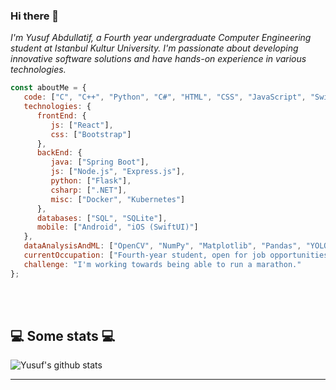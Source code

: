 ### Hi there 👋

<p><em>I'm Yusuf Abdullatif, a Fourth year undergraduate Computer Engineering student at Istanbul Kultur University. I'm passionate about developing innovative software solutions and have hands-on experience in various technologies.</br>
</em></p>


```javascript
const aboutMe = {
   code: ["C", "C++", "Python", "C#", "HTML", "CSS", "JavaScript", "SwiftUI"],
   technologies: {
      frontEnd: {
         js: ["React"],
         css: ["Bootstrap"]
      },
      backEnd: {
         java: ["Spring Boot"],
         js: ["Node.js", "Express.js"],
         python: ["Flask"],
         csharp: [".NET"],
         misc: ["Docker", "Kubernetes"]
      },
      databases: ["SQL", "SQLite"],
      mobile: ["Android", "iOS (SwiftUI)"]
   },
   dataAnalysisAndML: ["OpenCV", "NumPy", "Matplotlib", "Pandas", "YOLOv8"],
   currentOccupation: ["Fourth-year student, open for job opportunities"],
   challenge: "I'm working towards being able to run a marathon."
};

```
</br></br>
<h2>💻 Some stats 💻</h2>

![Yusuf's github stats](https://github-readme-stats.vercel.app/api?username=yusuf-abdullatif&show_icons=true&title_color=fff&icon_color=79ff97&text_color=9f9f9f&bg_color=151515)

---
